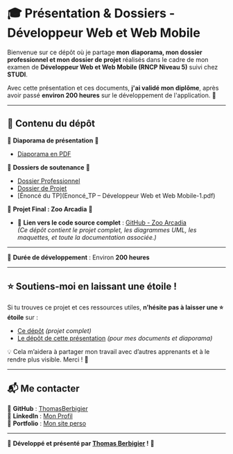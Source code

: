# 🎓 Présentation & Dossiers - Développeur Web et Web Mobile  

Bienvenue sur ce dépôt où je partage **mon diaporama, mon dossier professionnel et mon dossier de projet** réalisés dans le cadre de mon examen de **Développeur Web et Web Mobile (RNCP Niveau 5)** suivi chez **STUDI**.  

Avec cette présentation et ces documents, **j'ai validé mon diplôme**, après avoir passé **environ 200 heures** sur le développement de l'application. 🚀  

---

## 📂 Contenu du dépôt  

📌 **Diaporama de présentation** 📄  
- [Diaporama en PDF](Présentation.pdf)  

📌 **Dossiers de soutenance** 📁  
- [Dossier Professionnel](Dossier_professionnel_Berbigier_Thomas_DWWM_NOVDEC2024.pdf)  
- [Dossier de Projet](Dossier_Projet_DWWM_Thomas_Berbigier.pdf)  
- [Énoncé du TP](Enoncé_TP – Développeur Web et Web Mobile-1.pdf)  

📌 **Projet Final : Zoo Arcadia** 🦁  
- 🔗 **Lien vers le code source complet** : [GitHub - Zoo Arcadia](https://github.com/ThomasBerbigier/ECF-ZOO-ARCADIA)  
  *(Ce dépôt contient le projet complet, les diagrammes UML, les maquettes, et toute la documentation associée.)*  

--- 

📌 **Durée de développement** : Environ **200 heures**  

---

## ⭐ Soutiens-moi en laissant une étoile !  

Si tu trouves ce projet et ces ressources utiles, **n’hésite pas à laisser une ⭐ étoile** sur :  
- [Ce dépôt](https://github.com/ThomasBerbigier/ECF-ZOO-ARCADIA) *(projet complet)*  
- [Le dépôt de cette présentation](https://github.com/ThomasBerbigier) *(pour mes documents et diaporama)*  

💡 Cela m’aidera à partager mon travail avec d’autres apprenants et à le rendre plus visible. Merci ! 🙌  

---

## 📬 Me contacter  

📍 **GitHub** : [ThomasBerbigier](https://github.com/ThomasBerbigier)  
📍 **LinkedIn** : [Mon Profil](https://www.linkedin.com/in/thomas-berbigier/)  
📍 **Portfolio** : [Mon site perso](https://thomasberbigier.netlify.app/) 

---

🎯 **Développé et présenté par [Thomas Berbigier](https://github.com/ThomasBerbigier) !** 🚀  
